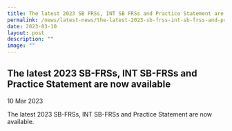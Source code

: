```yaml
---
title: The latest 2023 SB FRSs, INT SB FRSs and Practice Statement are now available
permalink: /news/latest-news/the-latest-2023-sb-frss-int-sb-frss-and-practice-statement-are-now-available/
date: 2023-03-10
layout: post
description: ""
image: ""
---
```



The latest 2023 SB-FRSs, INT SB-FRSs and Practice Statement are now available
--------------------------------------------------------------------------------------------------------------------

10 Mar 2023


The latest 2023 SB-FRSs, INT SB-FRSs and Practice Statement are now available.